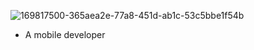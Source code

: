 ![169817500-365aea2e-77a8-451d-ab1c-53c5bbe1f54b](https://user-images.githubusercontent.com/74828364/169817868-1ba8e967-4570-43a5-b885-ee278f4dc6bb.gif)

<p align="left">
  <ul>
    <li> A mobile developer</li>
  </ul>
</p>


